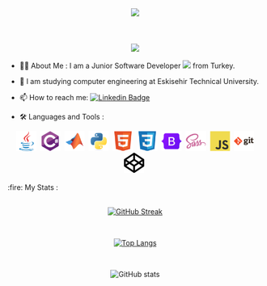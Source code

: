 <div id="header" align="center">
  <img src="https://media.giphy.com/media/M9gbBd9nbDrOTu1Mqx/giphy.gif" width="100"/>
</div>
<div align="center">
  <br>
  <img src="https://komarev.com/ghpvc/?username=ebrusarabg&style=flat-square&color=blue" alt=""/>
  <br><br>
  <img src="https://media.giphy.com/media/3oKIPnAiaMCws8nOsE/giphy.gif" width="300"/>
</div>

- :woman_technologist: About Me : I am a Junior Software Developer <img src="https://media.giphy.com/media/WUlplcMpOCEmTGBtBW/giphy.gif" width="30"> from Turkey.

- :telescope: I am studying computer engineering at Eskisehir Technical University.

- :mailbox: How to reach me:  [![Linkedin Badge](https://img.shields.io/badge/-ebrusarabgc-blue?style=flat&logo=Linkedin&logoColor=white)](https://www.linkedin.com/in/ebrusarabgc/)

- :hammer_and_wrench: Languages and Tools :
<div align="center">
  <img src="https://github.com/devicons/devicon/blob/master/icons/java/java-original.svg" title="Java" alt="Java" width="40" height="40"/>&nbsp;
  <img src="https://github.com/devicons/devicon/blob/master/icons/csharp/csharp-original.svg" title="CSharp" alt="csharp" width="40" height="40"/>&nbsp;
  <img src="https://github.com/devicons/devicon/blob/master/icons/matlab/matlab-original.svg" title="Matlab" alt="matlab" width="40" height="40"/>&nbsp;
  <img src="https://github.com/devicons/devicon/blob/master/icons/python/python-original.svg" title="Python" alt="Python" width="40" height="40"/>&nbsp;
  <img src="https://github.com/devicons/devicon/blob/master/icons/html5/html5-original.svg" title="HTML5" alt="HTML" width="40" height="40"/>&nbsp;
  <img src="https://github.com/devicons/devicon/blob/master/icons/css3/css3-original.svg"  title="CSS3" alt="CSS" width="40" height="40"/>&nbsp;
  <img src="https://github.com/devicons/devicon/blob/master/icons/bootstrap/bootstrap-original.svg" title="Bootstrap" alt="Bootstrap" width="40" height="40"/>&nbsp;
  <img src="https://github.com/devicons/devicon/blob/master/icons/sass/sass-original.svg" title="SASS" alt="sass" width="40" height="40"/>&nbsp;
  <img src="https://github.com/devicons/devicon/blob/master/icons/javascript/javascript-original.svg" title="JavaScript" alt="JavaScript" width="40" height="40"/>&nbsp;
  <img src="https://github.com/devicons/devicon/blob/master/icons/git/git-original-wordmark.svg" title="Git" **alt="Git" width="40" height="40"/>
  <img src="https://github.com/devicons/devicon/blob/master/icons/codepen/codepen-plain.svg" title="codepen" alt="Codepen" width="40" height="40"/>&nbsp;
</div>
<br>
:fire: My Stats :
<div align="center">
  <br>

  [![GitHub Streak](http://github-readme-streak-stats.herokuapp.com?user=ebrusarabgc&theme=radical)](https://git.io/streak-stats)

  <br>

  [![Top Langs](https://github-readme-stats.vercel.app/api/top-langs/?username=ebrusarabgc&theme=radical)](https://github.com/anuraghazra/github-readme-stats)

  <br>
  
  ![GitHub stats](https://github-readme-stats.vercel.app/api?username=ebrusarabgc&show_icons=true&theme=radical)
  <br>
</div>

